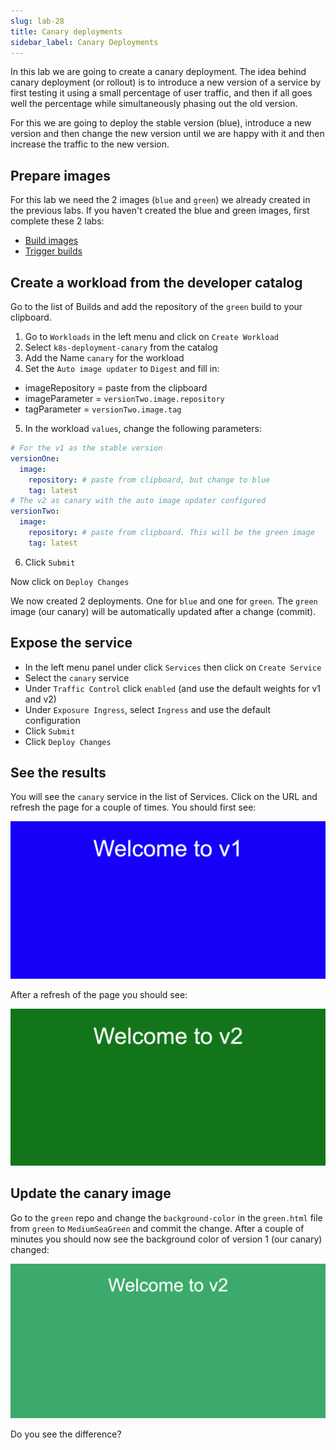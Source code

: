 ```yaml
---
slug: lab-28
title: Canary deployments
sidebar_label: Canary Deployments
---
```


In this lab we are going to create a canary deployment. The idea behind canary deployment (or rollout) is to introduce a new version of a service by first testing it using a small percentage of user traffic, and then if all goes well the percentage while simultaneously phasing out the old version.

For this we are going to deploy the stable version (blue), introduce a new version and then change the new version until we are happy with it and then increase the traffic to the new version.

## Prepare images

For this lab we need the 2 images (`blue` and `green`) we already created in the previous labs. If you haven't created the blue and green images, first complete these 2 labs:

- [Build images](lab-6.md)
- [Trigger builds](lab-26.md)

## Create a workload from the developer catalog

Go to the list of Builds and add the repository of the `green` build to your clipboard.

1. Go to `Workloads` in the left menu and click on `Create Workload`
2. Select `k8s-deployment-canary` from the catalog
3. Add the Name `canary` for the workload
4. Set the `Auto image updater` to `Digest` and fill in:

- imageRepository = paste from the clipboard
- imageParameter = `versionTwo.image.repository`
- tagParameter = `versionTwo.image.tag`

5. In the workload `values`, change the following parameters:

```yaml
# For the v1 as the stable version
versionOne:
  image:
    repository: # paste from clipboard, but change to blue
    tag: latest
# The v2 as canary with the auto image updater configured
versionTwo:
  image:
    repository: # paste from clipboard. This will be the green image
    tag: latest
```

6. Click `Submit`

Now click on `Deploy Changes`

We now created 2 deployments. One for `blue` and one for `green`. The `green` image (our canary) will be automatically updated after a change (commit).

## Expose the service

- In the left menu panel under click `Services` then click on `Create Service`
- Select the `canary` service
- Under `Traffic Control` click `enabled` (and use the default weights for v1 and v2)
- Under `Exposure Ingress`, select `Ingress` and use the default configuration
- Click `Submit`
- Click `Deploy Changes`

## See the results

You will see the `canary` service in the list of Services. Click on the URL and refresh the page for a couple of times. You should first see:

![Team apps](../../img/canary-v1.png)

After a refresh of the page you should see:

![Team apps](../../img/canary-v2.png)

## Update the canary image

Go to the `green` repo and change the `background-color` in the `green.html` file from `green` to `MediumSeaGreen` and commit the change. After a couple of minutes you should now see the background color of version 1 (our canary) changed:

![Team apps](../../img/canary-v2-mediumgreen.png)

Do you see the difference?
